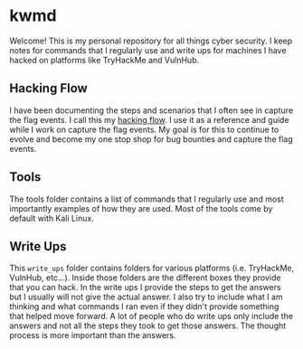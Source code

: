 # kwmd

Welcome! This is my personal repository for all things cyber security. I keep notes for commands that I regularly use and write ups for machines I have hacked on platforms like TryHackMe and VulnHub.

## Hacking Flow

I have been documenting the steps and scenarios that I often see in capture the flag events. I call this my [hacking flow](write_ups/flow.md). I use it as a reference and guide while I work on capture the flag events. My goal is for this to continue to evolve and become my one stop shop for bug bounties and capture the flag events.

## Tools

The tools folder contains a list of commands that I regularly use and most importantly examples of how they are used. Most of the tools come by default with Kali Linux.

## Write Ups

This `write_ups` folder contains folders for various platforms (i.e. TryHackMe, VulnHub, etc...). Inside those folders are the different boxes they provide that you can hack. In the write ups I provide the steps to get the answers but I usually will not give the actual answer. I also try to include what I am thinking and what commands I ran even if they didn't provide something that helped move forward. A lot of people who do write ups only include the answers and not all the steps they took to get those answers. The thought process is more important than the answers.
